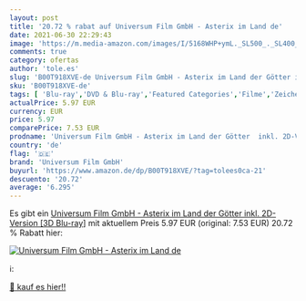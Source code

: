```yaml
---
layout: post
title: '20.72 % rabat auf Universum Film GmbH - Asterix im Land de'
date: 2021-06-30 22:29:43
image: 'https://m.media-amazon.com/images/I/5168WHP+ymL._SL500_._SL400_.jpg'
comments: true
category: ofertas
author: 'tole.es'
slug: 'B00T918XVE-de Universum Film GmbH - Asterix im Land der Götter inkl....'
sku: 'B00T918XVE-de'
tags: [ 'Blu-ray','DVD & Blu-ray','Featured Categories','Filme','Zeichentrick','universum film gmbh', ]
actualPrice: 5.97 EUR
currency: EUR
price: 5.97
comparePrice: 7.53 EUR
prodname: 'Universum Film GmbH - Asterix im Land der Götter  inkl. 2D-Version  [3D Blu-ray]'
country: 'de'
flag: '🇩🇪'
brand: 'Universum Film GmbH'
buyurl: 'https://www.amazon.de/dp/B00T918XVE/?tag=tolees0ca-21'
descuento: '20.72'
average: '6.295'
---
```


Es gibt ein [Universum Film GmbH - Asterix im Land der Götter  inkl. 2D-Version  [3D Blu-ray]](https://www.amazon.de/dp/B00T918XVE/?tag=tolees0ca-21) mit aktuellem Preis 5.97 EUR (original: 7.53 EUR) 20.72 % Rabatt hier:

[![Universum Film GmbH - Asterix im Land de](https://m.media-amazon.com/images/I/5168WHP+ymL._SL500_._SL400_.jpg)](https://www.amazon.de/dp/B00T918XVE/?tag=tolees0ca-21)

ℹ️:


[🛒 kauf es hier!!](https://www.amazon.de/dp/B00T918XVE/?tag=tolees0ca-21)
